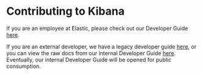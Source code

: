 # Contributing to Kibana

If you are an employee at Elastic, please check out our Developer Guide [here](https://docs.elastic.dev/kibana-dev-docs/welcome).

If you are an external developer, we have a legacy developer guide [here](https://www.elastic.co/guide/en/kibana/master/development.html), or you can view the raw docs from our internal Developer Guide [here](./dev_docs/getting_started/dev_welcome.mdx). Eventually, our internal Developer Guide will be opened for public consumption.
